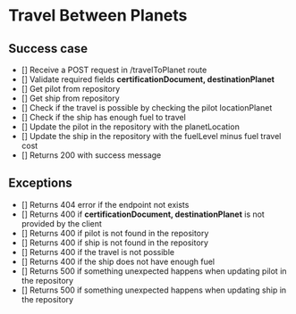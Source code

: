 # Travel Between Planets

## Success case
- [] Receive a POST request in /travelToPlanet route
- [] Validate required fields **certificationDocument, destinationPlanet**
- [] Get pilot from repository
- [] Get ship from repository
- [] Check if the travel is possible by checking the pilot locationPlanet
- [] Check if the ship has enough fuel to travel
- [] Update the pilot in the repository with the planetLocation
- [] Update the ship in the repository with the fuelLevel minus fuel travel cost
- [] Returns 200 with success message

## Exceptions
- [] Returns 404 error if the endpoint not exists
- [] Returns 400 if **certificationDocument, destinationPlanet** is not provided by the client
- [] Returns 400 if pilot is not found in the repository
- [] Returns 400 if ship is not found in the repository
- [] Returns 400 if the travel is not possible
- [] Returns 400 if the ship does not have enough fuel
- [] Returns 500 if something unexpected happens when updating pilot in the repository
- [] Returns 500 if something unexpected happens when updating ship in the repository